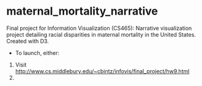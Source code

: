 # maternal_mortality_narrative
Final project for Information Visualization (CS465): Narrative visualization project detailing racial disparities in maternal mortality in the United States. Created with D3.

-  To launch, either:
  1) Visit http://www.cs.middlebury.edu/~cbintz/infovis/final_project/hw9.html
  2) 
